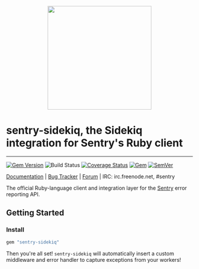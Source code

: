 <p align="center">
  <a href="https://sentry.io" target="_blank" align="center">
    <img src="https://sentry-brand.storage.googleapis.com/sentry-logo-black.png" width="280">
  </a>
  <br>
</p>

# sentry-sidekiq, the Sidekiq integration for Sentry's Ruby client

---


[![Gem Version](https://img.shields.io/gem/v/sentry-sidekiq.svg)](https://rubygems.org/gems/sentry-sidekiq)
![Build Status](https://github.com/getsentry/sentry-ruby/workflows/sentry-sidekiq%20Test/badge.svg)
[![Coverage Status](https://img.shields.io/codecov/c/github/getsentry/sentry-ruby/master?logo=codecov)](https://codecov.io/gh/getsentry/sentry-ruby/branch/master)
[![Gem](https://img.shields.io/gem/dt/sentry-sidekiq.svg)](https://rubygems.org/gems/sentry-sidekiq/)
[![SemVer](https://api.dependabot.com/badges/compatibility_score?dependency-name=sentry-sidekiq&package-manager=bundler&version-scheme=semver)](https://dependabot.com/compatibility-score.html?dependency-name=sentry-sidekiq&package-manager=bundler&version-scheme=semver)


[Documentation](https://docs.sentry.io/clients/ruby/) | [Bug Tracker](https://github.com/getsentry/sentry-ruby/issues) | [Forum](https://forum.sentry.io/) | IRC: irc.freenode.net, #sentry

The official Ruby-language client and integration layer for the [Sentry](https://github.com/getsentry/sentry) error reporting API.


## Getting Started

### Install

```ruby
gem "sentry-sidekiq"
```

Then you're all set! `sentry-sidekiq` will automatically insert a custom middleware and error handler to capture exceptions from your workers!
